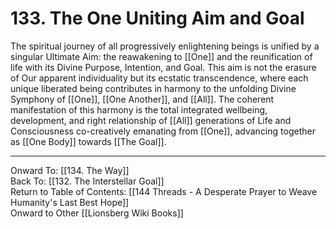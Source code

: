 # 133. The One Uniting Aim and Goal

The spiritual journey of all progressively enlightening beings is unified by a singular Ultimate Aim: the reawakening to [[One]] and the reunification of life with its Divine Purpose, Intention, and Goal. This aim is not the erasure of Our apparent individuality but its ecstatic transcendence, where each unique liberated being contributes in harmony to the unfolding Divine Symphony of [[One]], [[One Another]], and [[All]]. The coherent manifestation of this harmony is the total integrated wellbeing, development, and right relationship of [[All]] generations of Life and Consciousness co-creatively emanating from [[One]], advancing together as [[One Body]] towards [[The Goal]]. 

____

Onward To: [[134. The Way]]  
Back To: [[132. The Interstellar Goal]]  
Return to Table of Contents: [[144 Threads - A Desperate Prayer to Weave Humanity's Last Best Hope]]  
Onward to Other [[Lionsberg Wiki Books]]  